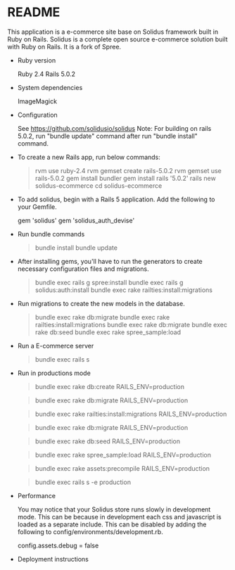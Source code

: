 # README

This application is a e-commerce site base on Solidus framework built in Ruby on Rails.
Solidus is a complete open source e-commerce solution built with Ruby on Rails. It is a fork of Spree.

* Ruby version

  Ruby 2.4
  Rails 5.0.2

* System dependencies

  ImageMagick

* Configuration

  See https://github.com/solidusio/solidus
  Note: For building on rails 5.0.2, run "bundle update" command after run "bundle install" command.

* To create a new Rails app, run below commands:
  > rvm use ruby-2.4
  > rvm gemset create rails-5.0.2
  > rvm gemset use rails-5.0.2
  > gem install bundler
  > gem install rails '5.0.2'
  > rails new solidus-ecommerce
  > cd solidus-ecommerce

* To add solidus, begin with a Rails 5 application. Add the following to your Gemfile.

  gem 'solidus'
  gem 'solidus_auth_devise'

* Run bundle commands
  > bundle install
  > bundle update

* After installing gems, you'll have to run the generators to create necessary configuration files and migrations.
  > bundle exec rails g spree:install
  > bundle exec rails g solidus:auth:install
  > bundle exec rake railties:install:migrations

* Run migrations to create the new models in the database.
  > bundle exec rake db:migrate
  > bundle exec rake railties:install:migrations
  > bundle exec rake db:migrate
  > bundle exec rake db:seed
  > bundle exec rake spree_sample:load

* Run a E-commerce server
  > bundle exec rails s

* Run in productions mode

  > bundle exec rake db:create RAILS_ENV=production

  > bundle exec rake db:migrate RAILS_ENV=production

  > bundle exec rake railties:install:migrations RAILS_ENV=production

  > bundle exec rake db:migrate RAILS_ENV=production

  > bundle exec rake db:seed RAILS_ENV=production

  > bundle exec rake spree_sample:load RAILS_ENV=production

  > bundle exec rake assets:precompile RAILS_ENV=production

  > bundle exec rails s -e production

* Performance

  You may notice that your Solidus store runs slowly in development mode. This can be because in development each css and javascript is loaded as a separate include. This can be disabled by adding the following to config/environments/development.rb.

  config.assets.debug = false

* Deployment instructions
